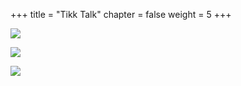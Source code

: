 +++
title = "Tikk Talk"
chapter = false
weight = 5
+++



![](/images/module1/tt-1.png)

![](/images/module1/tt-2.png)

![](/images/module1/tt-3.png)



